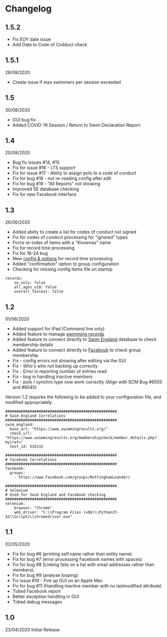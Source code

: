 # Changelog

## 1.5.2
* Fix EOY date issue
* Add Date to Code of Codduct check

## 1.5.1
28/09/2020
* Create issue if max swimmers per session exceeded

## 1.5
30/08/2020
* GUI bug fix
* Added COVID-19 Session / Return to Swim Declaration Report.

## 1.4
20/08/2020

* Bug fix issues #14, #15
* Fix for issue #16 - LTS support
* Fix for issue #17 - Abilty to assign polo to a code of conduct
* Fix for bug #18 - not re-reading config after edit
* Fix for bug #19 - "All Reports" not showing
* Improved SE database checking
* Fix for new Facebook interface

## 1.3
26/06/2020

* Added abilty to create a list for codes of conduct not signed
* Fix for codes of conduct processing for "ignored" types
* Force re-index of items with a "Knownas" name
* Fix for record time processing
* Fix for 18-24 bug
* New [config & options](https://github.com/ColinRobbins/scm-helper/wiki/Records) for record time processing
* Added "confirmation" option to group configuration
* Checking for missing config items file on startup

```
records:
    se_only: false
    all_ages_u18: false
    overall_fastest: false
```

## 1.2
01/06/2020

* Added support for iPad (Command line only)
* Added feature to manage [swimming records](https://github.com/ColinRobbins/scm-helper/wiki/Records)
* Added feature to connect directly to [Swim England](https://github.com/ColinRobbins/scm-helper/wiki/Swim-England) database to check membership details
* Added feature to connect directly to [Facebook](https://github.com/ColinRobbins/scm-helper/wiki/Facebook) to check group membership
* Fix - config errors not showing after editing via the GUI
* Fix - Who's who not backing up correctly
* Fix - Error in reporting number of entries read
* Fix - bug in handling inactive members
* Fix - polo / synchro type now work correctly (Align with SCM Bug #6555 and #6545)

Version 1.2 requires the following to be added to your configuration file, and modified appropriately.
```
##################################################
# Swim England Correlations
##################################################
swim_england:
  base_url: "https://www.swimmingresults.org/"
  check_url: "https://www.swimmingresults.org/membershipcheck/member_details.php?myiref="
  test_id: 516115
  
##################################################
# Facebook Correlations
##################################################
facebook:
  groups:
    - https://www.facebook.com/groups/NottinghamLeander/
    
##################################################
# Selenium
# Used for Swim England and Facebook checking
##################################################
selenium:
    browser: "Chrome"
    web_driver: "C:\\Program Files (x86)\\Python37-32\\Scripts\\chromedriver.exe"

```

## 1.1
02/05/2020
* Fix for bug #6 (printing self.name rather than entity name)
* Fix for bug #7 (error processing Facebook names with spaces)
* Fix for bug #8 (Linking fails on a list with email addresses rather than members)
* Fix for bug #9 (analyse looping)
* Fix issue #10 - Fire up GUI on an Apple Mac
* Fix for bug #11 (Handling inactive member with no lastmodified attribute)
* Tidied Facebook report
* Better exception handling in GUI
* Tidied debug messages

## 1.0
23/04/2020
Initial Release
